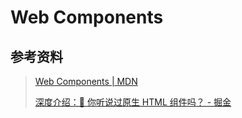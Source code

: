 # Web Components

## 参考资料

> [Web Components | MDN](https://developer.mozilla.org/zh-CN/docs/Web/Web_Components)
> 
> [深度介绍：💾 你听说过原生 HTML 组件吗？ - 掘金](https://juejin.im/post/5bc7ead7f265da0afc2c2c6b)
